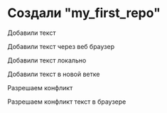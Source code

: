 # Создали "my_first_repo" 

Добавили текст

Добавили текст через веб браузер

Добавили текст локально

Добавили текст в новой ветке

Разрешаем конфликт

Разрешаем конфликт текст в браузере

